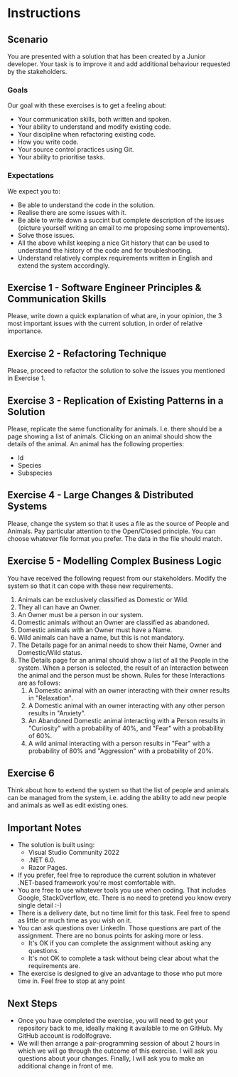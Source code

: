 ﻿# Instructions

## Scenario
You are presented with a solution that has been created by a Junior developer. Your task is to improve it and add additional behaviour requested by the stakeholders.

### Goals
Our goal with these exercises is to get a feeling about:
- Your communication skills, both written and spoken.
- Your ability to understand and modify existing code.
- Your discipline when refactoring existing code.
- How you write code.
- Your source control practices using Git.
- Your ability to prioritise tasks.

### Expectations
We expect you to:
- Be able to understand the code in the solution.
- Realise there are some issues with it.
- Be able to write down a succint but complete description of the issues (picture yourself writing an email to me proposing some improvements).
- Solve those issues.
- All the above whilst keeping a nice Git history that can be used to understand the history of the code and for troubleshooting.
- Understand relatively complex requirements written in English and extend the system accordingly.

## Exercise 1 - Software Engineer Principles & Communication Skills
Please, write down a quick explanation of what are, in your opinion, the 3 most important issues with the current solution, in order of relative importance.

## Exercise 2 - Refactoring Technique
Please, proceed to refactor the solution to solve the issues you mentioned in Exercise 1.

## Exercise 3 - Replication of Existing Patterns in a Solution
Please, replicate the same functionality for animals. I.e. there should be a page showing a list of animals. Clicking on an animal should show the details of the animal.
An animal has the following properties:
- Id
- Species
- Subspecies

## Exercise 4 - Large Changes & Distributed Systems
Please, change the system so that it uses a file as the source of People and Animals. Pay particular attention to the Open/Closed principle.
You can choose whatever file format you prefer. The data in the file should match.

## Exercise 5 - Modelling Complex Business Logic
You have received the following request from our stakeholders. Modify the system so that it can cope with these new requirements.

1. Animals can be exclusively classified as Domestic or Wild.
1. They all can have an Owner.
1. An Owner must be a person in our system.
1. Domestic animals without an Owner are classified as abandoned.
1. Domestic animals with an Owner must have a Name.
1. Wild animals can have a name, but this is not mandatory.
1. The Details page for an animal needs to show their Name, Owner and Domestic/Wild status.
1. The Details page for an animal should show a list of all the People in the system. When a person is selected, the result of an Interaction between the animal and the person must be shown. Rules for these Interactions are as follows:
    1. A Domestic animal with an owner interacting with their owner results in "Relaxation".
    1. A Domestic animal with an owner interacting with any other person results in "Anxiety".
    1. An Abandoned Domestic animal interacting with a Person results in "Curiosity" with a probability of 40%, and "Fear" with a probability of 60%.
    1. A wild animal interacting with a person results in "Fear" with a probability of 80% and "Aggression" with a probability of 20%.

## Exercise 6
Think about how to extend the system so that the list of people and animals can be managed from the system, i.e. adding the ability to add new people and animals as well as edit existing ones.

## Important Notes
- The solution is built using:
    - Visual Studio Community 2022
    - .NET 6.0.
    - Razor Pages.
- If you prefer, feel free to reproduce the current solution in whatever .NET-based framework you're most comfortable with.
- You are free to use whatever tools you use when coding. That includes Google, StackOverflow, etc. There is no need to pretend you know every single detail :-)
- There is a delivery date, but no time limit for this task. Feel free to spend as little or much time as you wish on it.
- You can ask questions over LinkedIn. Those questions are part of the assignment. There are no bonus points for asking more or less.
    - It's OK if you can complete the assignment without asking any questions.
    - It's not OK to complete a task without being clear about what the requirements are.
- The exercise is designed to give an advantage to those who put more time in. Feel free to stop at any point

## Next Steps
- Once you have completed the exercise, you will need to get your repository back to me, ideally making it available to me on GitHub. My GitHub account is rodolfograve.
- We will then arrange a pair-programming session of about 2 hours in which we will go through the outcome of this exercise. I will ask you questions about your changes. Finally, I will ask you to make an additional change in front of me.
